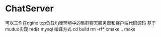 # ChatServer
可以工作在nginx tcp负载均衡环境中的集群聊天服务器和客户端代码源码  基于muduo实现 redis mysql
编译方式
cd build
rm -rf*
cmake ..
make
